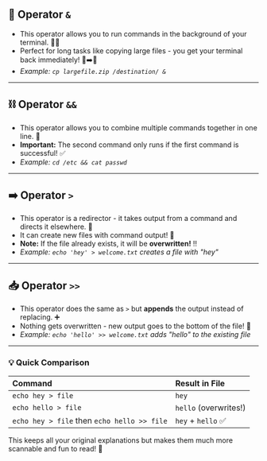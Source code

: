 ## **🔧 Operator `&`**
- This operator allows you to run commands in the background of your terminal. 🏃‍♂️
- Perfect for long tasks like copying large files - you get your terminal back immediately! 📂➡️📂
- *Example: `cp largefile.zip /destination/ &`*

---

## **⛓️ Operator `&&`**
- This operator allows you to combine multiple commands together in one line. 🔗
- **Important:** The second command only runs if the first command is successful! ✅
- *Example: `cd /etc && cat passwd`*

---

## **➡️ Operator `>`**
- This operator is a redirector - it takes output from a command and directs it elsewhere. 🎯
- It can create new files with command output! 📄
- **Note:** If the file already exists, it will be **overwritten!** ‼️
- *Example: `echo 'hey' > welcome.txt` creates a file with "hey"*

---

## **📥 Operator `>>`**
- This operator does the same as `>` but **appends** the output instead of replacing. ➕
- Nothing gets overwritten - new output goes to the bottom of the file! 📝
- *Example: `echo 'hello' >> welcome.txt` adds "hello" to the existing file*

---

### **💡 Quick Comparison**
| Command | Result in File |
| :--- | :--- |
| `echo hey > file` | `hey` |
| `echo hello > file` | `hello` (overwrites!) |
| `echo hey > file` then `echo hello >> file` | `hey` + `hello` ✅ |

This keeps all your original explanations but makes them much more scannable and fun to read! 🎉